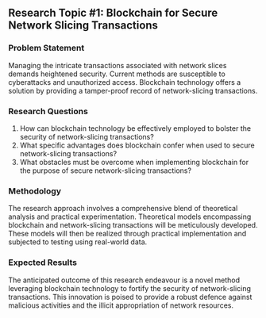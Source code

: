 ## Research Topic #1: Blockchain for Secure Network Slicing Transactions

### Problem Statement
Managing the intricate transactions associated with network slices demands heightened security. Current methods are susceptible to cyberattacks and unauthorized access. Blockchain technology offers a solution by providing a tamper-proof record of network-slicing transactions.

### Research Questions
1. How can blockchain technology be effectively employed to bolster the security of network-slicing transactions?
2. What specific advantages does blockchain confer when used to secure network-slicing transactions?
3. What obstacles must be overcome when implementing blockchain for the purpose of secure network-slicing transactions?

### Methodology
The research approach involves a comprehensive blend of theoretical analysis and practical experimentation. Theoretical models encompassing blockchain and network-slicing transactions will be meticulously developed. These models will then be realized through practical implementation and subjected to testing using real-world data.

### Expected Results
The anticipated outcome of this research endeavour is a novel method leveraging blockchain technology to fortify the security of network-slicing transactions. This innovation is poised to provide a robust defence against malicious activities and the illicit appropriation of network resources.
